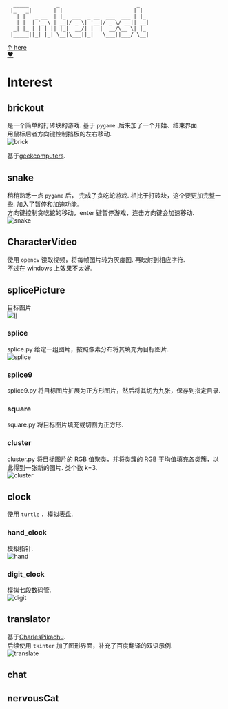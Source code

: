 
```
  _____         _                         _   
 |_   _|       | |                       | |  
   | |   _ __  | |_  ___  _ __  ___  ___ | |_ 
   | |  | '_ \ | __|/ _ \| '__|/ _ \/ __|| __|
  _| |_ | | | || |_|  __/| |  |  __/\__ \| |_ 
 |_____||_| |_| \__|\___||_|   \___||___/ \__|
```                                             
[↑ here](http://patorjk.com/software/taag/)    
[❤](https://emojipedia.org/)    
# Interest

## brickout
是一个简单的打砖块的游戏. 基于 `pygame` .后来加了一个开始、结束界面.       
用鼠标后者方向键控制挡板的左右移动.      
![brick](https://github.com/yantanglife/Interest/raw/master/brickout/brickout.PNG)

基于[geekcomputers](https://github.com/geekcomputers/Python/tree/master/brickout-game).

## snake
稍稍熟悉一点 `pygame` 后， 完成了贪吃蛇游戏. 相比于打砖块，这个要更加完整一些. 加入了暂停和加速功能.        
方向键控制贪吃蛇的移动，enter 键暂停游戏，连击方向键会加速移动.     
![snake](https://github.com/yantanglife/Interest/raw/master/snake/snake.PNG)

## CharacterVideo
使用 `opencv` 读取视频，将每帧图片转为灰度图. 再映射到相应字符.      
不过在 windows 上效果不太好.

## splicePicture
目标图片    
![jj](https://github.com/yantanglife/Interest/raw/master/splicePicture/jj.jpg)

### splice
splice.py 给定一组图片，按照像素分布将其填充为目标图片.       
![splice](https://github.com/yantanglife/Interest/raw/master/splicePicture/new.png)

### splice9
splice9.py 将目标图片扩展为正方形图片，然后将其切为九张，保存到指定目录.

### square
square.py 将目标图片填充或切割为正方形.

### cluster
cluster.py 将目标图片的 RGB 值聚类，并将类簇的 RGB 平均值填充各类簇，以此得到一张新的图片.
类个数 k=3.     
![cluster](https://github.com/yantanglife/Interest/raw/master/splicePicture/k_new.png)

## clock
使用 `turtle` ，模拟表盘.
### hand_clock
模拟指针.       
![hand](https://github.com/yantanglife/Interest/raw/master/clock/hand_clock.PNG)

### digit_clock
模拟七段数码管.        
![digit](https://github.com/yantanglife/Interest/raw/master/clock/digit_clock.PNG)

## translator
基于[CharlesPikachu](https://github.com/CharlesPikachu/Tools/tree/master/Translator).     
后续使用 `tkinter` 加了图形界面，补充了百度翻译的双语示例.       
![translate](https://github.com/yantanglife/Interest/raw/master/translator/translate.PNG)

## chat

## nervousCat

